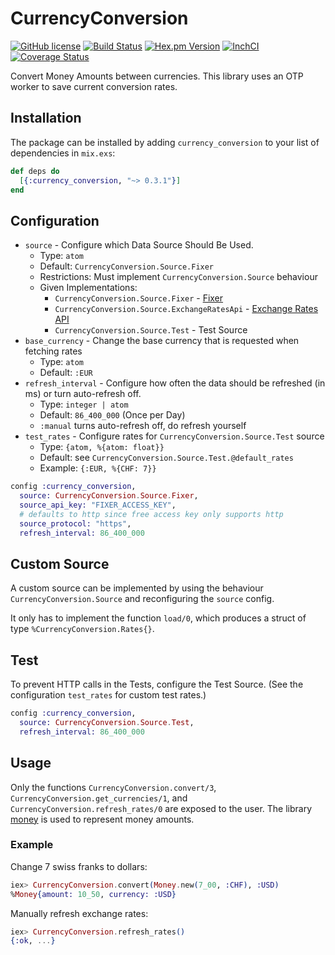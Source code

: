 # CurrencyConversion

[![GitHub license](https://img.shields.io/badge/license-MIT-blue.svg)](https://raw.githubusercontent.com/jshmrtn/currency-conversion/master/LICENSE)
[![Build Status](https://travis-ci.org/jshmrtn/currency-conversion.svg?branch=master)](https://travis-ci.org/jshmrtn/currency-conversion)
[![Hex.pm Version](https://img.shields.io/hexpm/v/currency_conversion.svg?style=flat)](https://hex.pm/packages/currency_conversion)
[![InchCI](https://inch-ci.org/github/jshmrtn/currency-conversion.svg?branch=master)](https://inch-ci.org/github/jshmrtncurrency-conversion)
[![Coverage Status](https://coveralls.io/repos/github/jshmrtn/currency-conversion/badge.svg?branch=master)](https://coveralls.io/github/jshmrtn/currency-conversion?branch=master)

Convert Money Amounts between currencies. This library uses an OTP worker to save current conversion rates.

## Installation

The package can be installed by adding `currency_conversion` to your list of dependencies in `mix.exs`:

```elixir
def deps do
  [{:currency_conversion, "~> 0.3.1"}]
end
```

## Configuration

- `source` - Configure which Data Source Should Be Used.
  * Type: `atom`
  * Default: `CurrencyConversion.Source.Fixer`
  * Restrictions: Must implement `CurrencyConversion.Source` behaviour
  * Given Implementations:
    - `CurrencyConversion.Source.Fixer` - [Fixer](https://fixer.io/)
    - `CurrencyConversion.Source.ExchangeRatesApi` - [Exchange Rates API](https://exchangeratesapi.io/)
    - `CurrencyConversion.Source.Test` - Test Source
- `base_currency` - Change the base currency that is requested when fetching rates
  * Type: `atom`
  * Default: `:EUR`
- `refresh_interval` - Configure how often the data should be refreshed (in ms) or turn auto-refresh off.
  * Type: `integer | atom`
  * Default: `86_400_000` (Once per Day)
  * `:manual` turns auto-refresh off, do refresh yourself
- `test_rates` - Configure rates for `CurrencyConversion.Source.Test` source
  * Type: `{atom, %{atom: float}}`
  * Default: see `CurrencyConversion.Source.Test.@default_rates`
  * Example: `{:EUR, %{CHF: 7}}`

```elixir
config :currency_conversion,
  source: CurrencyConversion.Source.Fixer,
  source_api_key: "FIXER_ACCESS_KEY",
  # defaults to http since free access key only supports http
  source_protocol: "https",
  refresh_interval: 86_400_000
```

## Custom Source

A custom source can be implemented by using the behaviour `CurrencyConversion.Source` and reconfiguring the `source` config.

It only has to implement the function `load/0`, which produces a struct of type `%CurrencyConversion.Rates{}`.

## Test

To prevent HTTP calls in the Tests, configure the Test Source. (See the configuration `test_rates` for custom test rates.)

```elixir
config :currency_conversion,
  source: CurrencyConversion.Source.Test,
  refresh_interval: 86_400_000
```

## Usage

Only the functions `CurrencyConversion.convert/3`, `CurrencyConversion.get_currencies/1`, and `CurrencyConversion.refresh_rates/0` are exposed to the user. The library [money](https://github.com/liuggio/money) is used to represent money amounts.

### Example

Change 7 swiss franks to dollars:

```elixir
iex> CurrencyConversion.convert(Money.new(7_00, :CHF), :USD)
%Money{amount: 10_50, currency: :USD}
```
Manually refresh exchange rates:

```elixir
iex> CurrencyConversion.refresh_rates()
{:ok, ...}
```

